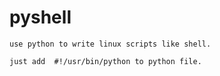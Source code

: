 # pyshell
```
use python to write linux scripts like shell.

just add  #!/usr/bin/python to python file.
```
